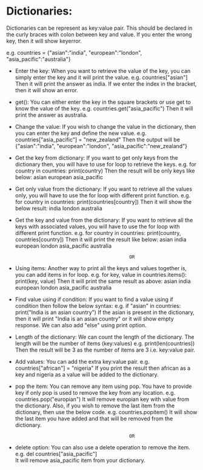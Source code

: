 # Dictionaries:

Dictionaries can be represent as key:value pair. This should be declared in the curly braces with colon between key and value.
If you enter the wrong key, then it will show keyerror.

e.g. countries = {"asian":"india", "european":"london", "asia_pacific":"australia"}

- Enter the key: When you want to retrieve the value of the key, you can simply enter the key and it will print the value.
            e.g. countries["asian"]
        Then it will print the answer as india. If we enter the index in the bracket, then it will show an error.

- get(): You can either enter the key in the square brackets or use get to know the value of the key.
            e.g. countries.get("asia_pacific")
        Then it will print the answer as australia.

- Change the value: If you wish to change the value in the dictionary, then you can enter the key and define the new value.
            e.g. countries["asia_pacific"] = "new_zealand"
        Then the output will be {"asian":"india", "european":"london", "asia_pacific":"new_zealand"}

- Get the key from dictionary: If you want to get only keys from the dictionary then, you will have to use for loop to retrieve the keys.
            e.g. for country in countries:
                     print(country)
        Then the result will be only keys like below: 
                asian
                european
                asia_pacific

- Get only value from the dictionary: If you want to retrieve all the values only, you will have to use the for loop with different print function.
            e.g. for country in countries:
                     print(countries[country])
        Then it will show the below result:
                india
                london
                australia

- Get the key and value from the dictionary: If you want to retrieve all the keys with associated values, you will have to use the for loop with different print function.
            e.g. for country in countries:
                     print(country, countries[country])
        Then it will print the result like below:
                asian india
                european london
                asia_pacific australia

                                                OR

- Using items: Another way to print all the keys and values together is, you can add items in for loop.
            e.g. for key, value in countries.items():
                     print(key, value)
        Then it will print the same result as above:
                asian india
                european london
                asia_pacific australia

- Find value using if condition: If you want to find a value using if condition then follow the below syntax:
            e.g. if "asian" in countries:
                     print("India is an asian country")
        If the asian is present in the dictionary, then it will print "India is an asian country" or it will show empty response. We can also add "else" using print option.

- Length of the dictionary: We can count the length of the dictionary. The length will be the number of items (key:values)
            e.g. print(len(countries))
        Then the result will be 3 as the number of items are 3 i.e. key:value pair.

- Add values: You can add the extra key:value pair.
            e.g. countries["african"] = "nigeria"
        If you print the result then african as a key and nigeria as a value will be added to the dictionary.

- pop the item: You can remove any item using pop. You have to provide key if only pop is used to remove the key from any location.
            e.g. countries.pop("europian")
        It will remove europian key with value from the dictionary.
    Also, if you wish to remove the last item from the dictionary, then use the below code.
            e.g. countries.popitem()
        It will show the last item you have added and that will be removed from the dictionary.

                                                OR

- delete option: You can also use a delete operation to remove the item.
            e.g. del countries["asia_pacific"]                                    
        It will remove asia_pacific item from your dictionary.
